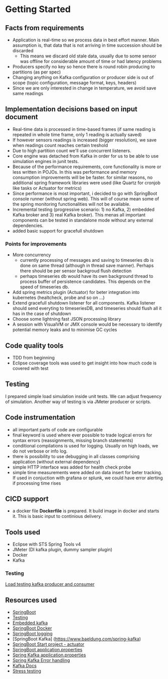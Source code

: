 # Getting Started

## Facts from requirements

- Application is real-time so we process data in best effort manner. Main assumption is, that data that is not arriving in time succession should be discarded
	- This means we discard old stale data, usually due to some sensor was offline for considerable amount of time or had latency problems
- Producers specify no key so hence there is round robin producing to partitions (as per spec)
- Changing anything on Kafka configuration or producer side is out of scope (topic configuration, message format, keys, headers)
- Since we are only interested in change in temperature, we avoid save same readings 

## Implementation decisions based on input document

- Real-time data is processed in time-based frames (if same reading is repeated in whole time frame, only 1 reading is actually saved)
- If however sensors readings is increased (bigger resolution), we save when readings count reaches certain treshold
- Due to high partition count we'll use concurrent listeners.
- Core engine was detached from Kafka in order for us to be able to use simulation engines in junit tests.
- Because of the performance requirements, core functionality is more or less written in POJOs. In this was performance and memory consumption improvements will be be faster.
  for similar reasons, no additional spring framework libraries were used (like Quartz for cronjob like tasks or Actuator for metrics)
- Since performance is most important, i decided to go with SpringBoot console runner  (without spring web). This will of course mean some of the spring monitoring functionalities will not be available.
- Incremental testing (progressive scenario: 1) no Kafka, 2) embedded Kafka broker and 3) real Kafka broker). This menas all important components can be tested in standalone mode without any external dependencies.
- added basic support for gracefull shutdown

###  Points for improvements 

- More concurrency
	- currently processing of messages and saving to timeseries db is done on same thread (although in thread save manner). Perhaps there should be per sensor backgroud flush detection
	- perhaps timeseries db would have its own background thread to process buffer of persistence candidates. This depends on the speed of timeseries db.
- Add spring metrics plugin (Actuator) for beter integration into kubernetes (healtcheck, probe and so on ...)
- Extend gracefull shutdown listener for all components. Kafka listener should send everyting to timeseriesDB, and timeseries should flush all it has in the case of shutdown
- Choose some lightning fast JSON processing library
- A session with VisualVM or JMX console would be necessary to identify potential memory leaks and to minimise GC cycles 

## Code quality tools

- TDD from beginning
- Eclipse coverage tools was used to get insight into how much code is covered with test

## Testing

I prepared simple load simulation inside unit tests. We can adjust frequency of simulation. Another way of testing is via JMeter producer or scripts.

## Code instrumentation

- all important parts of code are configurable
- final keyword is used where ever possible to trade logical errors for syntax errors  (reassignments, missing branch statements)
- conditional compilations is used for logging. Usually on high loads, we do not verbose or info log.
- there is possibility to use debugging in all classes comprising application (without external dependency)
- simple HTTP interface was added for health check probe
- simple time measurements were added on data insert for beter tracking. If used in conjuction with grafana or splunk, we could have error alerting if processing time rises

## CICD support 

- a docker file **Dockerfile** is prepared. It build image in docker and starts it. This is basic input to continious delivery.

## Tools used

- Eclipse with STS Spring Tools v4
- JMeter (DI kafka plugin, dummy sampler plugin)
- Docker 
- Kafka 

### Testing

[Load testing kafka producer and consumer](https://www.blazemeter.com/blog/kafka-testing)

## Resources used

- [SpringBoot](https://spring.io/guides/gs/spring-boot)
- [Testing](https://docs.spring.io/spring-kafka/reference/testing.html)
- [Embedded kafka](https://docs.spring.io/spring-kafka/reference/testing.html#embedded-kafka-annotation)
- [SpringBoot Docker](https://medium.com/@bubu.tripathy/dockerizing-your-spring-boot-application-75bf2c6568d0)
- [SpringBoot logging](https://www.baeldung.com/spring-boot-logging)
- [SpringBoot Kafka] (https://www.baeldung.com/spring-kafka)
- [SpringBoot Start project - actuator](https://spring.io/guides/gs/spring-boot)
- [SpringBoot application.properties](https://docs.spring.io/spring-boot/docs/current/reference/html/application-properties.html)
- [Spring Kafka application.properties](https://gist.github.com/geunho/77f3f9a112ea327457353aa407328771)
- [Spring Kafka Error handling](https://medium.com/javarevisited/robust-kafka-consumer-error-handling-on-a-spring-boot-3-application-6fc95e92c956)
- [Kafka Docs](https://kafka.apache.org/0110/javadoc/org/apache/kafka/clients/consumer/KafkaConsumer.html#assign(java.util.Collection))
- [Stress testing](https://www.blazemeter.com/blog/kafka-testing)


